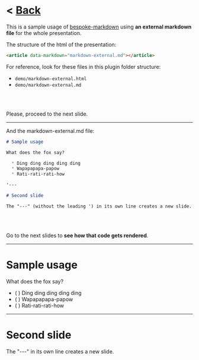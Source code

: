 # &lt; [Back](index.html)

This is a sample usage of [bespoke-markdown](https://github.com/fegemo/bespoke-markdownit)
using **an external markdown file** for the whole presentation.

The structure of the html of the presentation:

```html
<article data-markdown="markdown-external.md"></article>
```

For reference, look for these files in this plugin folder structure:
  - `demo/markdown-external.html`
  - `demo/markdown-external.md`

<br><br>

Please, proceed to the next slide.

---

And the markdown-external.md file:

```md
# Sample usage

What does the fox say?

  * Ding ding ding ding ding
  * Wapapapapa-papow
  * Rati-rati-rati-how

'---

# Second slide

The "---" (without the leading ') in its own line creates a new slide.

```

<br><br>

Go to the next slides to **see how that code gets rendered**.

---

# Sample usage

What does the fox say?
  * (  ) Ding ding ding ding ding
  * (  ) Wapapapapa-papow
  * (  ) Rati-rati-rati-how

---

# Second slide

The "---" in its own line creates a new slide.
